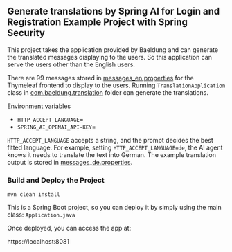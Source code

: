## Generate translations by Spring AI for Login and Registration Example Project with Spring Security
This project takes the application provided by Baeldung and can generate the translated messages displaying to the users.
So this application can serve the users other than the English users.

There are 99 messages stored in [messages_en.properties](https://github.com/HungUnicorn/spring-security-registration/blob/master/src/main/resources/messages_en.properties) for the Thymeleaf frontend to display to the users.
Running  `TranslationApplication` class in [com.baeldung.translation](https://github.com/HungUnicorn/spring-security-registration/tree/master/src/main/java/com/baeldung/translation) folder can generate the translations.

Environment variables
- `HTTP_ACCEPT_LANGUAGE`=
- `SPRING_AI_OPENAI_API-KEY`=

`HTTP_ACCEPT_LANGUAGE` accepts a string, and the prompt decides the best fitted language.
For example, setting `HTTP_ACCEPT_LANGUAGE=de`, the AI agent knows it needs to translate the text into German.
The example translation output is stored in [messages_de.properties](https://github.com/HungUnicorn/spring-security-registration/blob/master/src/main/resources/messages_de.properties).


### Build and Deploy the Project
```
mvn clean install
```

This is a Spring Boot project, so you can deploy it by simply using the main class: `Application.java`

Once deployed, you can access the app at: 

https://localhost:8081
